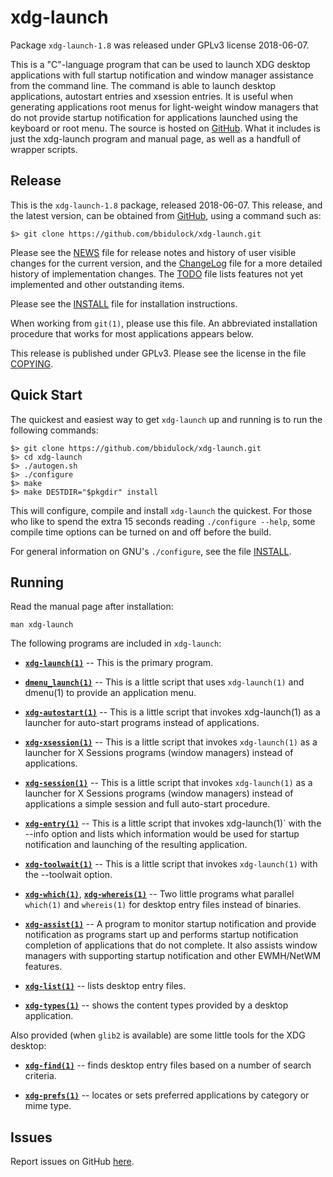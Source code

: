 [xdg-launch -- read me first file.  2018-06-07]: #

xdg-launch
===============

Package `xdg-launch-1.8` was released under GPLv3 license 2018-06-07.

This is a "C"-language program that can be used to launch XDG desktop
applications with full startup notification and window manager
assistance from the command line.  The command is able to launch desktop
applications, autostart entries and xsession entries.  It is useful when
generating applications root menus for light-weight window managers that
do not provide startup notification for applications launched using the
keyboard or root menu.  The source is hosted on
[GitHub](https://github.com/bbidulock/xdg-launch).  What it includes is
just the xdg-launch program and manual page, as well as a handfull of
wrapper scripts.


Release
-------

This is the `xdg-launch-1.8` package, released 2018-06-07.  This
release, and the latest version, can be obtained from [GitHub][1], using
a command such as:

    $> git clone https://github.com/bbidulock/xdg-launch.git

Please see the [NEWS][3] file for release notes and history of user
visible changes for the current version, and the [ChangeLog][4] file for
a more detailed history of implementation changes.  The [TODO][5] file
lists features not yet implemented and other outstanding items.

Please see the [INSTALL][7] file for installation instructions.

When working from `git(1)`, please use this file.  An abbreviated
installation procedure that works for most applications appears below.

This release is published under GPLv3.  Please see the license in the
file [COPYING][9].


Quick Start
-----------

The quickest and easiest way to get `xdg-launch` up and running is to run
the following commands:

    $> git clone https://github.com/bbidulock/xdg-launch.git
    $> cd xdg-launch
    $> ./autogen.sh
    $> ./configure
    $> make
    $> make DESTDIR="$pkgdir" install

This will configure, compile and install `xdg-launch` the quickest.  For
those who like to spend the extra 15 seconds reading `./configure
--help`, some compile time options can be turned on and off before the
build.

For general information on GNU's `./configure`, see the file
[INSTALL][7].


Running
-------

Read the manual page after installation:

    man xdg-launch

The following programs are included in `xdg-launch`:

 - [__`xdg-launch(1)`__][10] -- This is the primary program.

 - [__`dmenu_launch(1)`__][11] -- This is a little script that uses
   `xdg-launch(1)` and dmenu(1) to provide an application menu.

 - [__`xdg-autostart(1)`__][12] -- This is a little script that invokes
   xdg-launch(1) as a launcher for auto-start programs instead of
   applications.

 - [__`xdg-xsession(1)`__][13] -- This is a little script that invokes
   `xdg-launch(1)` as a launcher for X Sessions programs (window
   managers) instead of applications.

 - [__`xdg-session(1)`__][14] -- This is a little script that invokes
   `xdg-launch(1)` as a launcher for X Sessions programs (window
   managers) instead of applications a simple session and full
   auto-start procedure.

 - [__`xdg-entry(1)`__][15] -- This is a little script that invokes
   xdg-launch(1)` with the --info option and lists which information
   would be used for startup notification and launching of the resulting
   application.

 - [__`xdg-toolwait(1)`__][16] -- This is a little script that invokes
   `xdg-launch(1)` with the --toolwait option.

 - [__`xdg-which(1)`__][17], [__`xdg-whereis(1)`__][18] -- Two little programs what
   parallel `which(1)` and `whereis(1)` for desktop entry files instead
   of binaries.

 - [__`xdg-assist(1)`__][19] -- A program to monitor startup notification and
   provide notification as programs start up and performs startup
   notification completion of applications that do not complete.  It
   also assists window managers with supporting startup notification and
   other EWMH/NetWM features.

 - [__`xdg-list(1)`__][20] -- lists desktop entry files.

 - [__`xdg-types(1)`__][21] -- shows the content types provided by a desktop
   application.

Also provided (when `glib2` is available) are some little tools for the
XDG desktop:

 - [__`xdg-find(1)`__][22] -- finds desktop entry files based on a number of
   search criteria.

 - [__`xdg-prefs(1)`__][23] -- locates or sets preferred applications by
   category or mime type.


Issues
------

Report issues on GitHub [here][2].



[1]: https://github.com/bbidulock/xdg-launch
[2]: https://github.com/bbidulock/xdg-launch/issues
[3]: https://github.com/bbidulock/xdg-launch/blob/1.8/NEWS
[4]: https://github.com/bbidulock/xdg-launch/blob/1.8/ChangeLog
[5]: https://github.com/bbidulock/xdg-launch/blob/1.8/TODO
[6]: https://github.com/bbidulock/xdg-launch/blob/1.8/COMPLIANCE
[7]: https://github.com/bbidulock/xdg-launch/blob/1.8/INSTALL
[8]: https://github.com/bbidulock/xdg-launch/blob/1.8/LICENSE
[9]: https://github.com/bbidulock/xdg-launch/blob/1.8/COPYING
[10]: https://github.com/bbidulock/xdg-launch/blob/1.8/man/xdg-launch.pod
[11]: https://github.com/bbidulock/xdg-launch/blob/1.8/man/dmenu_launch.pod
[12]: https://github.com/bbidulock/xdg-launch/blob/1.8/man/xdg-autostart.pod
[13]: https://github.com/bbidulock/xdg-launch/blob/1.8/man/xdg-xsession.pod
[14]: https://github.com/bbidulock/xdg-launch/blob/1.8/man/xdg-session.pod
[15]: https://github.com/bbidulock/xdg-launch/blob/1.8/man/xdg-entry.pod
[16]: https://github.com/bbidulock/xdg-launch/blob/1.8/man/xdg-toolwait.pod
[17]: https://github.com/bbidulock/xdg-launch/blob/1.8/man/xdg-which.pod
[18]: https://github.com/bbidulock/xdg-launch/blob/1.8/man/xdg-whereis.pod
[19]: https://github.com/bbidulock/xdg-launch/blob/1.8/man/xdg-assist.pod
[20]: https://github.com/bbidulock/xdg-launch/blob/1.8/man/xdg-list.pod
[21]: https://github.com/bbidulock/xdg-launch/blob/1.8/man/xdg-types.pod
[22]: https://github.com/bbidulock/xdg-launch/blob/1.8/man/xdg-find.pod
[23]: https://github.com/bbidulock/xdg-launch/blob/1.8/man/xdg-prefs.pod

[ vim: set ft=markdown sw=4 tw=72 nocin nosi fo+=tcqlorn spell: ]: #
